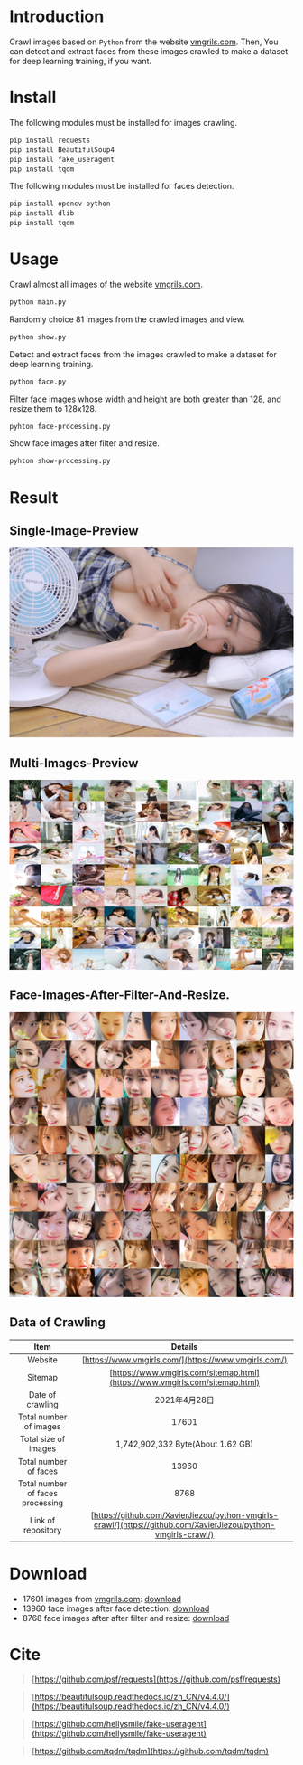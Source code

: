 # Introduction
Crawl images based on `Python` from the website [vmgrils.com](https://www.vmgirls.com/). Then, You can detect and extract faces from these images crawled to make a dataset for deep learning training, if you want.
# Install
The following modules must be installed for images crawling.
```bash
pip install requests
pip install BeautifulSoup4
pip install fake_useragent
pip install tqdm
```
The following modules must be installed for faces detection.
```bash
pip install opencv-python
pip install dlib
pip install tqdm
```
# Usage
Crawl almost all images of the website [vmgrils.com](https://www.vmgirls.com/).
```bash
python main.py
```
Randomly choice 81 images from the crawled images and view.
```bash
python show.py
```
Detect and extract faces from the images crawled to make a dataset for deep learning training.
```bash
python face.py
```
Filter face images whose width and height are both greater than 128, and resize them to 128x128.
```bash
pyhton face-processing.py
```
Show face images after filter and resize.
```bash
pyhton show-processing.py
```
# Result
## Single-Image-Preview
![single-image-preview.jpg](result/single-image-preview.jpg)
## Multi-Images-Preview
![multi-images-preview.jpg](result/multi-images-preview.jpg)
## Face-Images-After-Filter-And-Resize.
![face-processing.jpg](result/face-processing.jpg)
## Data of Crawling
| Item |Details|
|:--:|:--:|
| Website | [https://www.vmgirls.com/](https://www.vmgirls.com/) |
| Sitemap | [https://www.vmgirls.com/sitemap.html](https://www.vmgirls.com/sitemap.html) |
| Date of crawling | 2021年4月28日 |
| Total number of images | 17601 |
| Total size of images | 1,742,902,332 Byte(About 1.62 GB) |
| Total number of faces | 13960 |
| Total number of faces processing | 8768 |
| Link of repository | [https://github.com/XavierJiezou/python-vmgirls-crawl/](https://github.com/XavierJiezou/python-vmgirls-crawl/) |
# Download
- 17601 images from [vmgrils.com](https://www.vmgirls.com/): [download](https://j8rd-my.sharepoint.com/:u:/g/personal/25_t_skings_club/EckREf4k2_VMikBPOPCJqmUBZKz9V3fD_IK_rMbVLtcaLg?e=VULXqS)
- 13960 face images after face detection: [download](https://j8rd-my.sharepoint.com/:u:/g/personal/25_t_skings_club/ER0i4UMyAeJFuhx_q_kL86cBU9TJ9THh0XO2xZXuGVTIHw?e=kAMiIW)
- 8768 face images after after filter and resize: [download](https://j8rd-my.sharepoint.com/:u:/g/personal/25_t_skings_club/EUir3sPXP99EnKu40rh1yO8BNhc9FF_6aoEwGIrILK5JUw?e=rZWhB7)
# Cite
> [https://github.com/psf/requests](https://github.com/psf/requests)

> [https://beautifulsoup.readthedocs.io/zh_CN/v4.4.0/](https://beautifulsoup.readthedocs.io/zh_CN/v4.4.0/)

> [https://github.com/hellysmile/fake-useragent](https://github.com/hellysmile/fake-useragent)

> [https://github.com/tqdm/tqdm](https://github.com/tqdm/tqdm)